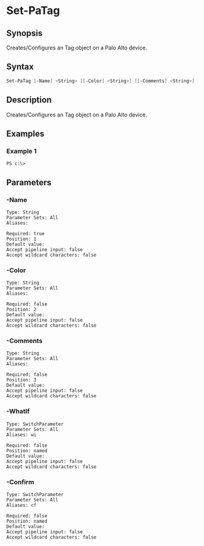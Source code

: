 # Set-PaTag

## Synopsis

Creates/Configures an Tag object on a Palo Alto device.

## Syntax


```powershell
Set-PaTag [-Name] <String> [[-Color] <String>] [[-Comments] <String>] [-WhatIf] [-Confirm] 
```

## Description

Creates/Configures an Tag object on a Palo Alto device.

## Examples

### Example 1

```
PS c:\> 
```













## Parameters

### -Name


```asciidoc
Type: String
Parameter Sets: All
Aliases: 

Required: true
Position: 1
Default value: 
Accept pipeline input: false
Accept wildcard characters: false
```
### -Color


```asciidoc
Type: String
Parameter Sets: All
Aliases: 

Required: false
Position: 2
Default value: 
Accept pipeline input: false
Accept wildcard characters: false
```
### -Comments


```asciidoc
Type: String
Parameter Sets: All
Aliases: 

Required: false
Position: 3
Default value: 
Accept pipeline input: false
Accept wildcard characters: false
```
### -WhatIf


```asciidoc
Type: SwitchParameter
Parameter Sets: All
Aliases: wi

Required: false
Position: named
Default value: 
Accept pipeline input: false
Accept wildcard characters: false
```
### -Confirm


```asciidoc
Type: SwitchParameter
Parameter Sets: All
Aliases: cf

Required: false
Position: named
Default value: 
Accept pipeline input: false
Accept wildcard characters: false
```


